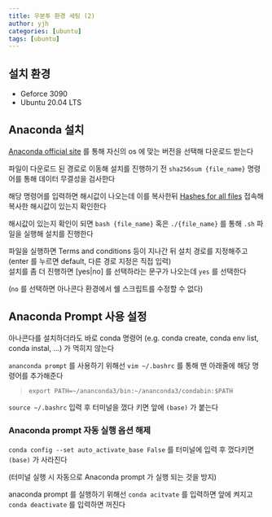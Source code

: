 ```yaml
---
title: 우분투 환경 세팅 (2)
author: yjh
categories: [ubuntu]
tags: [ubuntu]
---
```


## 설치 환경
- Geforce 3090
- Ubuntu 20.04 LTS

## Anaconda 설치
[Anaconda official site](https://www.anaconda.com/products/distribution) 를 통해 자신의 os 에 맞는 버전을 선택해 다운로드 받는다

파일이 다운로드 된 경로로 이동해 설치를 진행하기 전 `sha256sum {file_name}` 명령어를 통해 데이터 무결성을 검사한다

해당 명령어를 입력하면 해시값이 나오는데 이를 복사한뒤 [Hashes for all files](https://docs.anaconda.com/anaconda/install/hashes/all/) 접속해 복사한 해시값이 있는지 확인한다

해시값이 있는지 확인이 되면 `bash {file_name}` 혹은 `./{file_name}` 를 통해 `.sh` 파일을 실행해 설치를 진행한다

파일을 실행하면 Terms and conditions 등이 지나간 뒤 설치 경로를 지정해주고 (enter 를 누르면 default, 다른 경로 지정은 직접 입력) </br>
설치를 좀 더 진행하면 [yes|no] 를 선택하라는 문구가 나오는데 `yes` 를 선택한다

(`no` 를 선택하면 아나콘다 환경에서 쉘 스크립트를 수정할 수 없다)

## Anaconda Prompt 사용 설정
아나콘다를 설치하더라도 바로 conda 명령어 (e.g. conda create, conda env list, conda instal, ...) 가 먹히지 않는다

`ananconda prompt` 를 사용하기 위해선 `vim ~/.bashrc` 를 통해 맨 아래줄에 해당 명령어를 추가해준다

> `export PATH=~/ananconda3/bin:~/ananconda3/condabin:$PATH`

`source ~/.bashrc` 입력 후 터미널을 껐다 키면 앞에 `(base)` 가 붙는다

### Anaconda prompt 자동 실행 옵션 해제
`conda config --set auto_activate_base False` 를 터미널에 입력 후 껐다키면 `(base)` 가 사라진다

(터미널 실행 시 자동으로 Anaconda prompt 가 실행 되는 것을 방지)

anaconda prompt 를 실행하기 위해선 `conda acitvate` 를 입력하면 앞에 켜지고 `conda deactivate` 를 입력하면 꺼진다